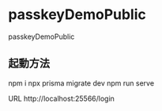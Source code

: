 # passkeyDemoPublic
passkeyDemoPublic

## 起動方法
npm i
npx prisma migrate dev
npm run serve

URL
http://localhost:25566/login
